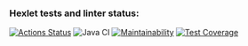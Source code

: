 ### Hexlet tests and linter status:
[![Actions Status](https://github.com/Maevgal/java-project-78/actions/workflows/hexlet-check.yml/badge.svg)](https://github.com/Maevgal/java-project-78/actions)
![Java CI](https://github.com/Maevgal/java-project-78/actions/workflows/main.yml/badge.svg)
[![Maintainability](https://api.codeclimate.com/v1/badges/e49685e37330fa27c623/maintainability)](https://codeclimate.com/github/Maevgal/java-project-78/maintainability)
[![Test Coverage](https://api.codeclimate.com/v1/badges/e49685e37330fa27c623/test_coverage)](https://codeclimate.com/github/Maevgal/java-project-78/test_coverage)
